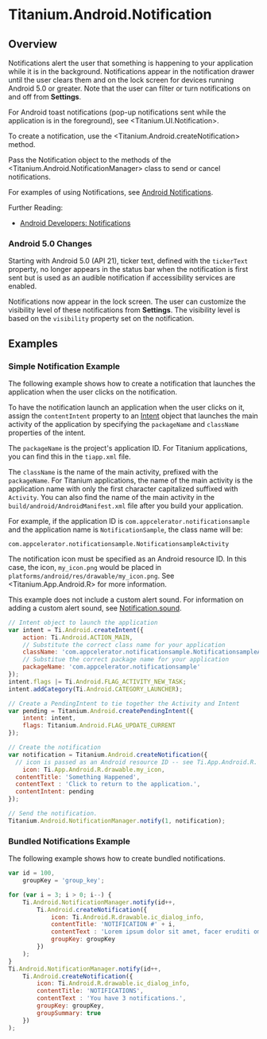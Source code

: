 # Titanium.Android.Notification

<TypeHeader/>

## Overview

Notifications alert the user that something is happening to your application while it is
in the background. Notifications appear in the notification drawer until the user
clears them and on the lock screen for devices running Android 5.0 or greater.
Note that the user can filter or turn notifications on and off from **Settings**.

For Android toast notifications (pop-up notifications sent while the application is in the
foreground), see <Titanium.UI.Notification>.

To create a notification, use the <Titanium.Android.createNotification> method.

Pass the Notification object to the methods of the <Titanium.Android.NotificationManager> class
to send or cancel notifications.

For examples of using Notifications, see [Android Notifications](#!/guide/Android_Notifications).

Further Reading:

  * [Android Developers: Notifications](https://developer.android.com/design/patterns/notifications.html)

### Android 5.0 Changes

Starting with Android 5.0 (API 21), ticker text, defined with the `tickerText` property,
no longer appears in the status bar when the notification is first sent but is used as an
audible notification if accessibility services are enabled.

Notifications now appear in the lock screen.  The user can customize the visibility level of
these notifications from **Settings**.  The visibility level is based on the `visibility`
property set on the notification.

## Examples

### Simple Notification Example

The following example shows how to create a notification that launches the
application when the user clicks on the notification.

To have the notification launch an application when the user clicks on it,
assign the `contentIntent` property to an [Intent](Titanium.Android.Intent) object
that launches the main activity of the application by specifying the `packageName`
and `className` properties of the intent.

The `packageName` is the project's application ID. For Titanium applications, you
can find this in the `tiapp.xml` file.

The `className` is the name of the main activity, prefixed with the `packageName`.
For Titanium applications, the name of the main activity is the application name with
only the first character capitalized suffixed with `Activity`.  You can also find the name
of the main activity in the `build/android/AndroidManifest.xml` file after you build your
application.

For example, if the application ID is `com.appcelerator.notificationsample` and the
application name is `NotificationSample`, the class name will be:

```
com.appcelerator.notificationsample.NotificationsampleActivity
```

The notification icon must be specified as an Android resource ID. In this case,
the icon, `my_icon.png` would be placed in `platforms/android/res/drawable/my_icon.png`.
See <Titanium.App.Android.R> for more information.

This example does not include a custom alert sound. For information on adding a
custom alert sound, see [Notification.sound](Titanium.Android.Notification.sound).

``` js
// Intent object to launch the application
var intent = Ti.Android.createIntent({
    action: Ti.Android.ACTION_MAIN,
    // Substitute the correct class name for your application
    className: 'com.appcelerator.notificationsample.NotificationsampleActivity',
    // Substitue the correct package name for your application
    packageName: 'com.appcelerator.notificationsample'
});
intent.flags |= Ti.Android.FLAG_ACTIVITY_NEW_TASK;
intent.addCategory(Ti.Android.CATEGORY_LAUNCHER);

// Create a PendingIntent to tie together the Activity and Intent
var pending = Titanium.Android.createPendingIntent({
    intent: intent,
    flags: Titanium.Android.FLAG_UPDATE_CURRENT
});

// Create the notification
var notification = Titanium.Android.createNotification({
  // icon is passed as an Android resource ID -- see Ti.App.Android.R.
    icon: Ti.App.Android.R.drawable.my_icon,
  contentTitle: 'Something Happened',
  contentText : 'Click to return to the application.',
  contentIntent: pending
});

// Send the notification.
Titanium.Android.NotificationManager.notify(1, notification);
```

### Bundled Notifications Example

The following example shows how to create bundled notifications.

``` js
var id = 100,
    groupKey = 'group_key';

for (var i = 3; i > 0; i--) {
    Ti.Android.NotificationManager.notify(id++,
        Ti.Android.createNotification({
            icon: Ti.Android.R.drawable.ic_dialog_info,
            contentTitle: 'NOTIFICATION #' + i,
            contentText : 'Lorem ipsum dolor sit amet, facer eruditi omittantur cu pri, nibh nonumy putant eam eu.'
            groupKey: groupKey
        })
    );
}
Ti.Android.NotificationManager.notify(id++,
    Ti.Android.createNotification({
        icon: Ti.Android.R.drawable.ic_dialog_info,
        contentTitle: 'NOTIFICATIONS',
        contentText : 'You have 3 notifications.',
        groupKey: groupKey,
        groupSummary: true
    })
);
```

<ApiDocs/>
